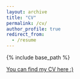 ```yaml
---
layout: archive
title: "CV"
permalink: /cv/
author_profile: true
redirect_from:
  - /resume
---
```


{% include base_path %}

[You can find my CV here :)](http://ErickFMolina.github.io/files/CV_ErickFMolina_Dec23.pdf)
